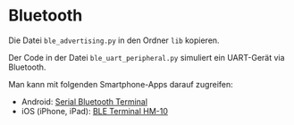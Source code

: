 # Bluetooth

Die Datei `ble_advertising.py` in den Ordner `lib` kopieren.

Der Code in der Datei `ble_uart_peripheral.py` simuliert ein UART-Gerät via Bluetooth.

Man kann mit folgenden Smartphone-Apps darauf zugreifen:

* Android: [Serial Bluetooth Terminal](https://play.google.com/store/apps/details?id=de.kai_morich.serial_bluetooth_terminal)
* iOS (iPhone, iPad): [BLE Terminal HM-10](https://apps.apple.com/us/app/ble-terminal-hm-10/id1398703795)